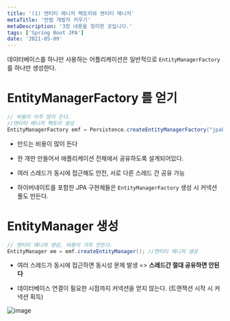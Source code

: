 ```yaml
---
title: '(1) 엔티티 매니저 팩토리와 엔티티 매니저'
metaTitle: '만렙 개발자 키우기'
metaDescription: '3장 내용을 정리한 곳입니다.'
tags: ['Spring Boot JPA']
date: '2021-05-09'
---
```


데이터베이스를 하나만 사용하는 어플리케이션은 일반적으로 `EntityManagerFactory`를 하나만 생성한다.

# EntityManagerFactory 를 얻기

```java
// 비용이 아주 많이 든다.
//엔티티 매니저 팩토리 생성
EntityManagerFactory emf = Persistence.createEntityManagerFactory("jpabook");
```

- 만드는 비용이 많이 든다

- 한 개만 만들어서 애플리케이션 전체에서 공유하도록 설계되어있다.

- 여러 스레드가 동시에 접근해도 안전, 서로 다른 스레드 간 공유 가능

- 하이버네이트를 포함한 JPA 구현체들은 `EntityManagerFactory` 생성 시 커넥션 풀도 만든다.


# EntityManager 생성

```java
// 엔티티 매니저 생성, 비용이 거의 안든다.
EntityManager em = emf.createEntityManager(); //엔티티 매니저 생성
```

- 여러 스레드가 동시에 접근하면 동시성 문제 발생 => **스레드간 절대 공유하면 안된다**

- 데이터베이스 연결이 필요한 시점까지 커넥션을 얻지 않는다. (트랜잭션 시작 시 커넥션 획득)

![image](https://user-images.githubusercontent.com/51476083/117569115-001d4780-b0ff-11eb-9cc7-deda0dec9521.png)
